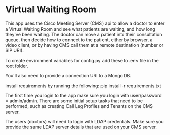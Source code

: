 # Virtual Waiting Room

This app uses the Cisco Meeting Server (CMS) api to allow a doctor to enter a Virtual Waiting Room and see what patients are waiting, and how long they've been waiting. The doctor can move a patient into their consultation queue, then decide how to connect to the patient, either by browser, a video client, or by having CMS call them at a remote destination (number or SIP URI).

To create environment variables for config.py add these to .env file in the root folder.

You'll also need to provide a connection URI to a Mongo DB.

install requirements by running the following: pip install -r requirements.txt

The first time you login to the app make sure you login with user/password = admin/admin. There are some initial setup tasks that need to be performed, such as creating Call Leg Profiles and Tenants on the CMS server.

The users (doctors) will need to login with LDAP credentials. Make sure you provide the same LDAP server details that are used on your CMS server.

